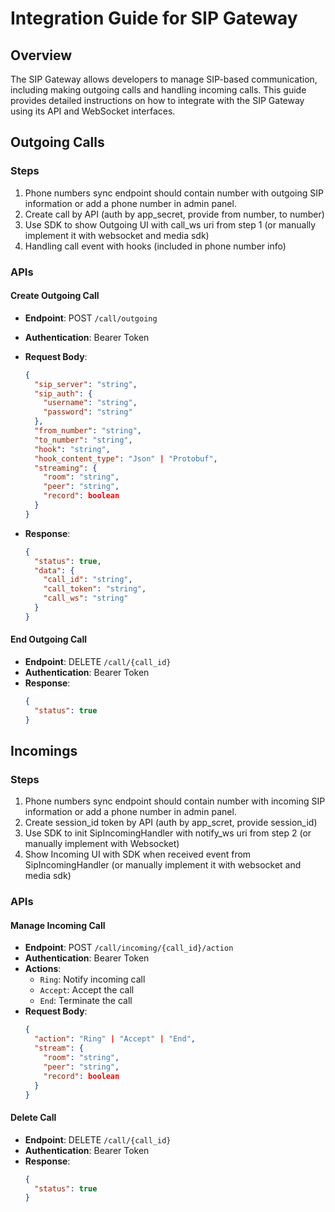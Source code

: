 # Integration Guide for SIP Gateway

## Overview

The SIP Gateway allows developers to manage SIP-based communication, including making outgoing calls and handling incoming calls. This guide provides detailed instructions on how to integrate with the SIP Gateway using its API and WebSocket interfaces.

## Outgoing Calls

### Steps

1. Phone numbers sync endpoint should contain number with outgoing SIP information or add a phone number in admin panel.
2. Create call by API (auth by app_secret, provide from number, to number)
3. Use SDK to show Outgoing UI with call_ws uri from step 1 (or manually implement it with websocket and media sdk)
4. Handling call event with hooks (included in phone number info)

### APIs

#### Create Outgoing Call
- **Endpoint**: POST `/call/outgoing`
- **Authentication**: Bearer Token
- **Request Body**:
  ```json
  {
    "sip_server": "string",
    "sip_auth": {
      "username": "string",
      "password": "string"
    },
    "from_number": "string",
    "to_number": "string",
    "hook": "string",
    "hook_content_type": "Json" | "Protobuf",
    "streaming": {
      "room": "string",
      "peer": "string",
      "record": boolean
    }
  }
  ```

- **Response**:
  ```json
  {
    "status": true,
    "data": {
      "call_id": "string",
      "call_token": "string",
      "call_ws": "string"
    }
  }
  ```

#### End Outgoing Call
- **Endpoint**: DELETE `/call/{call_id}`
- **Authentication**: Bearer Token
- **Response**:
  ```json
  {
    "status": true
  }
  ```

## Incomings

### Steps

1. Phone numbers sync endpoint should contain number with incoming SIP information or add a phone number in admin panel.
2. Create session_id token by API (auth by app_scret, provide session_id)
3. Use SDK to init SipIncomingHandler with notify_ws uri from step 2 (or manually implement with Websocket)
4. Show Incoming UI with SDK when received event from SipIncomingHandler (or manually implement it with websocket and media sdk)

### APIs

#### Manage Incoming Call
- **Endpoint**: POST `/call/incoming/{call_id}/action`
- **Authentication**: Bearer Token
- **Actions**:
  - `Ring`: Notify incoming call
  - `Accept`: Accept the call
  - `End`: Terminate the call
- **Request Body**:
  ```json
  {
    "action": "Ring" | "Accept" | "End",
    "stream": {
      "room": "string",
      "peer": "string",
      "record": boolean
    }
  }
  ```

#### Delete Call
- **Endpoint**: DELETE `/call/{call_id}`
- **Authentication**: Bearer Token
- **Response**:
  ```json
  {
    "status": true
  }
  ```
